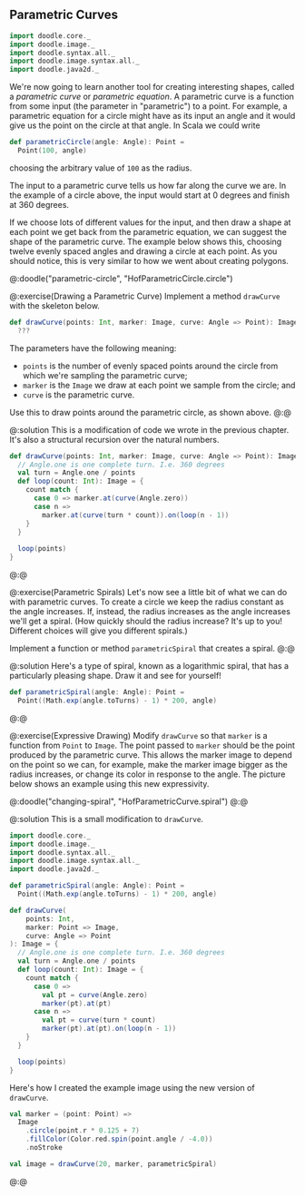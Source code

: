 ## Parametric Curves

```scala mdoc:invisible
import doodle.core._
import doodle.image._
import doodle.syntax.all._
import doodle.image.syntax.all._
import doodle.java2d._
```

We're now going to learn another tool for creating interesting shapes, called a *parametric curve* or *parametric equation*. 
A parametric curve is a function from some input (the parameter in "parametric") to a point.
For example, a parametric equation for a circle might have as its input an angle and it would give us the point on the circle at that angle.
In Scala we could write

```scala mdoc
def parametricCircle(angle: Angle): Point =
  Point(100, angle)
```

choosing the arbitrary value of `100` as the radius. 

The input to a parametric curve tells us how far along the curve we are. In the example of a circle above, the input would start at 0 degrees and finish at 360 degrees.

If we choose lots of different values for the input, and then draw a shape at each point we get back from the parametric equation, we can suggest the shape of the parametric curve. The example below shows this, choosing twelve evenly spaced angles and drawing a circle at each point. As you should notice, this is very similar to how we went about creating polygons.

@:doodle("parametric-circle", "HofParametricCircle.circle")

@:exercise(Drawing a Parametric Curve)
Implement a method `drawCurve` with the skeleton below.

```scala
def drawCurve(points: Int, marker: Image, curve: Angle => Point): Image =
  ???
```

The parameters have the following meaning:

- `points` is the number of evenly spaced points around the circle from which we're sampling the parametric curve;
- `marker` is the `Image` we draw at each point we sample from the circle; and
- `curve` is the parametric curve.

Use this to draw points around the parametric circle, as shown above.
@:@

@:solution
This is a modification of code we wrote in the previous chapter. It's also a structural recursion over the natural numbers.

```scala mdoc:silent
def drawCurve(points: Int, marker: Image, curve: Angle => Point): Image = {
  // Angle.one is one complete turn. I.e. 360 degrees
  val turn = Angle.one / points
  def loop(count: Int): Image = {
    count match {
      case 0 => marker.at(curve(Angle.zero))
      case n =>
        marker.at(curve(turn * count)).on(loop(n - 1))
    }
  }
  
  loop(points)
}
```
@:@

@:exercise(Parametric Spirals)
Let's now see a little bit of what we can do with parametric curves. To create a circle we keep the radius constant as the angle increases. If, instead, the radius increases as the angle increases we'll get a spiral. (How quickly should the radius increase? It's up to you! Different choices will give you different spirals.)

Implement a function or method `parametricSpiral` that creates a spiral.
@:@

@:solution
Here's a type of spiral, known as a logarithmic spiral, that has a particularly pleasing shape. Draw it and see for yourself!

```scala mdoc:silent
def parametricSpiral(angle: Angle): Point =
  Point((Math.exp(angle.toTurns) - 1) * 200, angle)
```
@:@

@:exercise(Expressive Drawing)
Modify `drawCurve` so that `marker` is a function from `Point` to `Image`. The point passed to `marker` should be the point produced by the parametric curve. This allows the marker image to depend on the point so we can, for example, make the marker image bigger as the radius increases, or change its color in response to the angle. The picture below shows an example using this new expressivity.

@:doodle("changing-spiral", "HofParametricCurve.spiral")
@:@

@:solution
This is a small modification to `drawCurve`.

```scala mdoc:reset:invisible
import doodle.core._
import doodle.image._
import doodle.syntax.all._
import doodle.image.syntax.all._
import doodle.java2d._

def parametricSpiral(angle: Angle): Point =
  Point((Math.exp(angle.toTurns) - 1) * 200, angle)
```
```scala mdoc:silent
def drawCurve(
    points: Int,
    marker: Point => Image,
    curve: Angle => Point
): Image = {
  // Angle.one is one complete turn. I.e. 360 degrees
  val turn = Angle.one / points
  def loop(count: Int): Image = {
    count match {
      case 0 =>
        val pt = curve(Angle.zero)
        marker(pt).at(pt)
      case n =>
        val pt = curve(turn * count)
        marker(pt).at(pt).on(loop(n - 1))
    }
  }

  loop(points)
}
```

Here's how I created the example image using the new version of `drawCurve`.

```scala mdoc:silent
val marker = (point: Point) =>
  Image
    .circle(point.r * 0.125 + 7)
    .fillColor(Color.red.spin(point.angle / -4.0))
    .noStroke

val image = drawCurve(20, marker, parametricSpiral)
```
@:@
